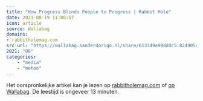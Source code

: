 ```yaml
---
title: "How Progress Blinds People to Progress | Rabbit Hole"
date: 2021-08-19 11:08:57
icon: article
source: Wallabag
domains:
- rabbitholemag.com
src_url: "https://wallabag.sanderdorigo.nl/share/613349e99dddc5.82490543"
2021: "08"
categories:
    - "media"
    - "metoo"
---
```

Het oorspronkelijke artikel kan je lezen op [rabbitholemag.com](https://rabbitholemag.com/how-progress-blinds-people-to-progress/) of [op Wallabag](https://wallabag.sanderdorigo.nl/share/613349e99dddc5.82490543). De leestijd is ongeveer 13 minuten.